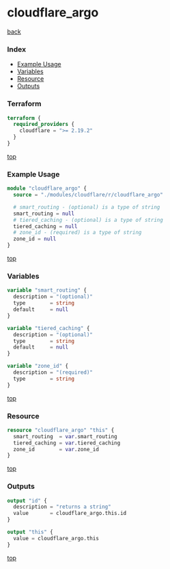# cloudflare_argo

[back](../cloudflare.md)

### Index

- [Example Usage](#example-usage)
- [Variables](#variables)
- [Resource](#resource)
- [Outputs](#outputs)

### Terraform

```terraform
terraform {
  required_providers {
    cloudflare = ">= 2.19.2"
  }
}
```

[top](#index)

### Example Usage

```terraform
module "cloudflare_argo" {
  source = "./modules/cloudflare/r/cloudflare_argo"

  # smart_routing - (optional) is a type of string
  smart_routing = null
  # tiered_caching - (optional) is a type of string
  tiered_caching = null
  # zone_id - (required) is a type of string
  zone_id = null
}
```

[top](#index)

### Variables

```terraform
variable "smart_routing" {
  description = "(optional)"
  type        = string
  default     = null
}

variable "tiered_caching" {
  description = "(optional)"
  type        = string
  default     = null
}

variable "zone_id" {
  description = "(required)"
  type        = string
}
```

[top](#index)

### Resource

```terraform
resource "cloudflare_argo" "this" {
  smart_routing  = var.smart_routing
  tiered_caching = var.tiered_caching
  zone_id        = var.zone_id
}
```

[top](#index)

### Outputs

```terraform
output "id" {
  description = "returns a string"
  value       = cloudflare_argo.this.id
}

output "this" {
  value = cloudflare_argo.this
}
```

[top](#index)